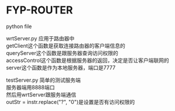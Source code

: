 # FYP-ROUTER
python file

wrtServer.py 应用于路由器中
  <Br/>getClient这个函数是获取连接路由器的客户端信息的
  <Br/>queryServer这个函数是跟服务器查询访问权限的
  <Br/>accessControl这个函数是根据服务器的返回，决定是否让客户端联网的
  <Br/>server这个函数是作为本地服务器，端口是7777

testServer.py 简单的测试服务端
  <Br/>服务器端用8888端口
  <Br/> 然后用wrtServer跟服务端通信
  <Br/> outStr = instr.replace("?", "0")是设置是否有访问权限的
